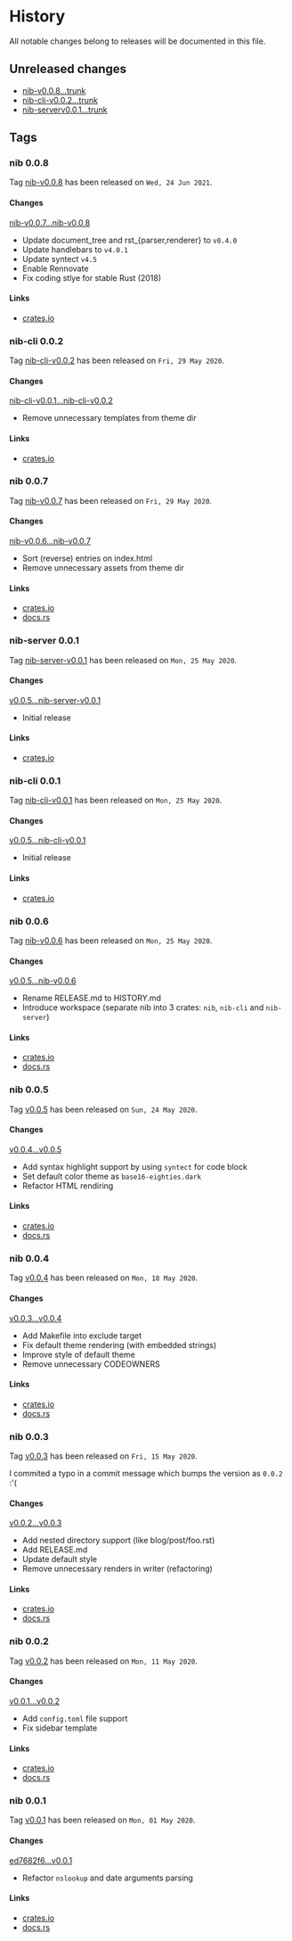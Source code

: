 # History

All notable changes belong to releases will be documented in this file.


## Unreleased changes

* [nib-v0.0.8...trunk](
https://gitlab.com/grauwoelfchen/nib/-/compare/nib-v0.0.8...trunk)
* [nib-cli-v0.0.2...trunk](
https://gitlab.com/grauwoelfchen/nib/-/compare/nib-cli-v0.0.2...trunk)
* [nib-serverv0.0.1...trunk](
https://gitlab.com/grauwoelfchen/nib/-/compare/nib-server-v0.0.1...trunk)


## Tags

### nib 0.0.8

Tag [nib-v0.0.8](
https://gitlab.com/grauwoelfchen/nib/-/tags/nib-v0.0.8) has been released
on `Wed, 24 Jun 2021`.

#### Changes

[nib-v0.0.7...nib-v0.0.8](
https://gitlab.com/grauwoelfchen/nib/-/compare/nib-v0.0.7...nib-v0.0.8)

* Update document_tree and rst_{parser,renderer} to `v0.4.0`
* Update handlebars to `v4.0.1`
* Update syntect `v4.5`
* Enable Rennovate
* Fix coding stlye for stable Rust (2018)

#### Links

* [crates.io](https://crates.io/crates/nib/0.0.8)


### nib-cli 0.0.2

Tag [nib-cli-v0.0.2](
https://gitlab.com/grauwoelfchen/nib/-/tags/nib-cli-v0.0.2) has been released
on `Fri, 29 May 2020`.

#### Changes

[nib-cli-v0.0.1...nib-cli-v0.0.2](
https://gitlab.com/grauwoelfchen/nib/-/compare/nib-cli-v0.0.1...nib-cli-v0.0.2)

* Remove unnecessary templates from theme dir

#### Links

* [crates.io](https://crates.io/crates/nib-cli/0.0.2)


### nib 0.0.7

Tag [nib-v0.0.7](https://gitlab.com/grauwoelfchen/nib/-/tags/nib-v0.0.7) has
been released on `Fri, 29 May 2020`.

#### Changes

[nib-v0.0.6...nib-v0.0.7](
https://gitlab.com/grauwoelfchen/nib/-/compare/nib-v0.0.6...nib-v0.0.7)

* Sort (reverse) entries on index.html
* Remove unnecessary assets from theme dir

#### Links

* [crates.io](https://crates.io/crates/nib/0.0.7)
* [docs.rs](https://docs.rs/crate/nib/0.0.7)


### nib-server 0.0.1

Tag [nib-server-v0.0.1](
https://gitlab.com/grauwoelfchen/nib/-/tags/nib-server-v0.0.1) has been
released on `Mon, 25 May 2020`.

#### Changes

[v0.0.5...nib-server-v0.0.1](
https://gitlab.com/grauwoelfchen/nib/-/compare/v0.0.5...nib-server-v0.0.1)

* Initial release

#### Links

* [crates.io](https://crates.io/crates/nib-server/0.0.1)


### nib-cli 0.0.1

Tag [nib-cli-v0.0.1](
https://gitlab.com/grauwoelfchen/nib/-/tags/nib-cli-v0.0.1) has been released
on `Mon, 25 May 2020`.

#### Changes

[v0.0.5...nib-cli-v0.0.1](
https://gitlab.com/grauwoelfchen/nib/-/compare/v0.0.5...nib-cli-v0.0.1)

* Initial release

#### Links

* [crates.io](https://crates.io/crates/nib-cli/0.0.1)


### nib 0.0.6

Tag [nib-v0.0.6](https://gitlab.com/grauwoelfchen/nib/-/tags/nib-v0.0.6) has
been released on `Mon, 25 May 2020`.

#### Changes

[v0.0.5...nib-v0.0.6](
https://gitlab.com/grauwoelfchen/nib/-/compare/v0.0.5...nib-v0.0.6)

* Rename RELEASE.md to HISTORY.md
* Introduce workspace (separate nib into 3 crates: `nib`, `nib-cli` and
`nib-server`)

#### Links

* [crates.io](https://crates.io/crates/nib/0.0.6)
* [docs.rs](https://docs.rs/crate/nib/0.0.6)


### nib 0.0.5

Tag [v0.0.5](https://gitlab.com/grauwoelfchen/nib/-/tags/v0.0.5) has been
released on `Sun, 24 May 2020`.

#### Changes

[v0.0.4...v0.0.5](
https://gitlab.com/grauwoelfchen/nib/-/compare/v0.0.4...v0.0.5)

* Add syntax highlight support by using `syntect` for code block
* Set default color theme as `base16-eighties.dark`
* Refactor HTML rendiring

#### Links

* [crates.io](https://crates.io/crates/nib/0.0.5)
* [docs.rs](https://docs.rs/crate/nib/0.0.5)


### nib 0.0.4

Tag [v0.0.4](https://gitlab.com/grauwoelfchen/nib/-/tags/v0.0.4) has been
released on `Mon, 18 May 2020`.

#### Changes

[v0.0.3...v0.0.4](
https://gitlab.com/grauwoelfchen/nib/-/compare/v0.0.3...v0.0.4)

* Add Makefile into exclude target
* Fix default theme rendering (with embedded strings)
* Improve style of default theme
* Remove unnecessary CODEOWNERS

#### Links

* [crates.io](https://crates.io/crates/nib/0.0.4)
* [docs.rs](https://docs.rs/crate/nib/0.0.4)


### nib 0.0.3

Tag [v0.0.3](https://gitlab.com/grauwoelfchen/nib/-/tags/v0.0.3) has been
released on `Fri, 15 May 2020`.

I commited a typo in a commit message which bumps the version as `0.0.2` :'(

#### Changes

[v0.0.2...v0.0.3](
https://gitlab.com/grauwoelfchen/nib/-/compare/v0.0.2...v0.0.3)

* Add nested directory support (like blog/post/foo.rst)
* Add RELEASE.md
* Update default style
* Remove unnecessary renders in writer (refactoring)

#### Links

* [crates.io](https://crates.io/crates/nib/0.0.3)
* [docs.rs](https://docs.rs/crate/nib/0.0.3)


### nib 0.0.2

Tag [v0.0.2](https://gitlab.com/grauwoelfchen/nib/-/tags/v0.0.2) has been
released on `Mon, 11 May 2020`.

#### Changes

[v0.0.1...v0.0.2](
https://gitlab.com/grauwoelfchen/nib/-/compare/v0.0.1...v0.0.2)

* Add `config.toml` file support
* Fix sidebar template

#### Links

* [crates.io](https://crates.io/crates/nib/0.0.2)
* [docs.rs](https://docs.rs/crate/nib/0.0.2)


### nib 0.0.1

Tag [v0.0.1](https://gitlab.com/grauwoelfchen/nib/-/tags/v0.0.1) has been
released on `Mon, 01 May 2020`.

#### Changes

[ed7682f6...v0.0.1](
https://gitlab.com/grauwoelfchen/nib/-/compare/ed7682f6...v0.0.1)

* Refactor `nslookup` and date arguments parsing

#### Links

* [crates.io](https://crates.io/crates/nib/0.0.1)
* [docs.rs](https://docs.rs/crate/nib/0.0.1)
